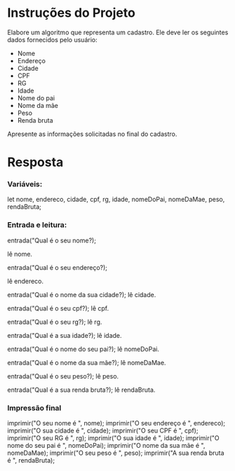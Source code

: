 # **Instruções do Projeto**
Elabore um algoritmo que representa um cadastro. Ele deve ler os seguintes dados fornecidos pelo usuário:

- Nome
- Endereço
- Cidade
- CPF
- RG
- Idade
- Nome do pai
- Nome da mãe
- Peso
- Renda bruta

Apresente as informações solicitadas no final do cadastro.

# **Resposta**

### Variáveis:
let nome, endereco, cidade, cpf, rg, idade, nomeDoPai, nomeDaMae, peso, rendaBruta;

### Entrada e leitura:
entrada("Qual é o seu nome?);

lê nome.

entrada("Qual é o seu endereço?);

lê endereco.

entrada("Qual é o nome da sua cidade?);
lê cidade.

entrada("Qual é o seu cpf?);
lê cpf.

entrada("Qual é o seu rg?);
lê rg.

entrada("Qual é a sua idade?);
lê idade.

entrada("Qual é o nome do seu pai?);
lê nomeDoPai.

entrada("Qual é o nome da sua mãe?);
lê nomeDaMae.

entrada("Qual é o seu peso?);
lê peso.

entrada("Qual é a sua renda bruta?);
lê rendaBruta.

### Impressão final
imprimir("O seu nome é ", nome);
imprimir("O seu endereço é ", endereco);
imprimir("O sua cidade é ", cidade);
imprimir("O seu CPF é ", cpf);
imprimir("O seu RG é ", rg);
imprimir("O sua idade é ", idade);
imprimir("O nome do seu pai é ", nomeDoPai);
imprimir("O nome da sua mãe é ", nomeDaMae);
imprimir("O seu peso é ", peso);
imprimir("A sua renda bruta é ", rendaBruta);


